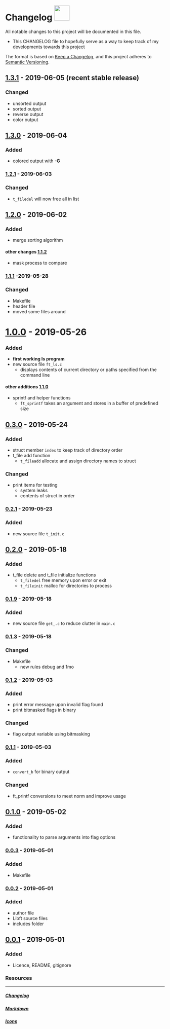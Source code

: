 # Changelog <img src="https://png.pngtree.com/svg/20170719/e584c33d9e.svg" height="48" width="48">
All notable changes to this project will be documented in this file.

- This CHANGELOG file to hopefully serve as a way to keep track of my
  developments towards this project

The format is based on [Keep a Changelog](https://keepachangelog.com/en/1.0.0/),
and this project adheres to [Semantic Versioning](https://semver.org/spec/v2.0.0.html).

## [1.3.1] - 2019-06-05 (recent stable release)
### Changed
- unsorted output
- sorted output
- reverse output
- color output

## [1.3.0] - 2019-06-04
### Added
- colored output with **-G**

### [1.2.1] - 2019-06-03
### Changed
- ```t_filedel``` will now free all in list

## [1.2.0] - 2019-06-02
### Added
- merge sorting algorithm

#### other changes [1.1.2]
- mask process to compare

### [1.1.1] -2019-05-28
### Changed
- Makefile
- header file
- moved some files around

# [1.0.0] - 2019-05-26
### Added
- **first working ls program**
- new source file `ft_ls.c`
  - displays contents of current directory or paths specified from the command line
#### other additions [1.1.0]
- sprintf and helper functions
  - ```ft_sprintf``` takes an argument and stores in a buffer of predefined size

## [0.3.0] - 2019-05-24
### Added
- struct member `index` to keep track of directory order
- t_file add function
  - ```t_fileadd``` allocate and assign directory names to struct

### Changed
- print items for testing
  - system leaks
  - contents of struct in order

### [0.2.1] - 2019-05-23
### Added
- new source file `t_init.c`

## [0.2.0] - 2019-05-18
### Added
- t_file delete and t_file initialize functions
  - ```t_filedel``` free memory upon error or exit
  - ```t_fileinit``` malloc for directories to process

### [0.1.9] - 2019-05-18
### Added
- new source file `get_.c` to reduce clutter in `main.c`

### [0.1.3] - 2019-05-18
### Changed
- Makefile
  - new rules debug and 1mo

### [0.1.2] - 2019-05-03
### Added
- print error message upon invalid flag found
- print bitmasked flags in binary
### Changed
- flag output variable using bitmasking

### [0.1.1] - 2019-05-03
### Added
- ```convert_b``` for binary output
### Changed
- ft_printf conversions to meet norm and improve usage

## [0.1.0] - 2019-05-02
### Added
- functionality to parse arguments into flag options

### [0.0.3] - 2019-05-01
### Added
- Makefile

### [0.0.2] - 2019-05-01
### Added
- author file
- Libft source files
- includes folder

## [0.0.1] - 2019-05-01
### Added
- Licence, README, gitignore


### Resources
---
##### [Changelog]
##### [Markdown]
##### [Icons]

[1.3.1]: https://github.com/rpeepz/ft_ls/commit/e5fb8eb3f5f05fde0685c06ec9673ea4baffdb29#diff-4b3678ad9563052d4b2a3adc567a925c
[1.3.0]: https://github.com/rpeepz/ft_ls/commit/931e6250e3644a083952e36e0dcf84424890d36c#diff-1358f7323be5a17dc96f3799ff3e52a9
[1.2.1]: https://github.com/rpeepz/ft_ls/commit/b59adcbf924fbf6309003a86cf84804b1b887809#diff-bb127294234fc295cac1381525c5bc3b
[1.2.0]: https://github.com/rpeepz/ft_ls/commit/2e66bd9b0d529b1ef9f8d9564a18c6d6a65eda71
[1.1.2]: https://github.com/rpeepz/ft_ls/commit/02fddb99f483fabbb27ef0db0779284970e4830e
[1.1.1]: https://github.com/rpeepz/ft_ls/commit/4856bd3d5fa02a57479027d4fbb0de55060705e0#diff-d4d8f5619de638ed5bf912d76c64a641
[1.1.0]: https://github.com/rpeepz/ft_ls/commit/fb3145eb3def48e5a790b306e86e3b48d139011d#diff-f4bab6f0038ea5d72de75b59713acd3c
[1.0.0]: https://github.com/rpeepz/ft_ls/commit/5b05676d39578af7899a9a8c62be5e9407c70af1#diff-72a4340a3a0331efc1b5e08621e0bccc
[0.3.0]: https://github.com/rpeepz/ft_ls/commit/ad75ecc#diff-d73dc5ad42aef24c11e21ceff832111b
[0.2.1]: https://github.com/rpeepz/ft_ls/commit/48059f2d94250433c8a1dc8f9d0607232b4a579c#diff-bb127294234fc295cac1381525c5bc3b
[0.2.0]: https://github.com/rpeepz/ft_ls/commit/ac49840#diff-4840f30cac8e8fd22fe4e253a93849ae
[0.1.9]: https://github.com/rpeepz/ft_ls/commit/f5ef9426c8a0e33f0deecb4d697b35e1cadc1be3#diff-4840f30cac8e8fd22fe4e253a93849ae
[0.1.3]: https://github.com/rpeepz/ft_ls/commit/d869953#diff-b67911656ef5d18c4ae36cb6741b7965
[0.1.2]: https://github.com/rpeepz/ft_ls/commit/2fce750#diff-6fc897d9b03f1b5eda0fdec77e38b736
[0.1.1]: https://github.com/rpeepz/ft_ls/commit/2b2e6b4#diff-9794b6d2b46c4b846fb8244a7fe1aed7
[0.1.0]: https://github.com/rpeepz/ft_ls/commit/e138037#diff-6fc897d9b03f1b5eda0fdec77e38b736
[0.0.3]: https://github.com/rpeepz/ft_ls/commit/d93e694#diff-b67911656ef5d18c4ae36cb6741b7965
[0.0.2]: https://github.com/rpeepz/ft_ls/commit/76bb98f#diff-02bd92faa38aaa6cc0ea75e59937a1ef
[0.0.1]: https://github.com/rpeepz/ft_ls/commit/1060233
[Changelog]: https://github.com/olivierlacan/keep-a-changelog/blob/master/CHANGELOG.md "Formatting style"
[Markdown]: https://github.com/adam-p/markdown-here/wiki/Markdown-Cheatsheet "Cheat sheet"
[Icons]: https://pngtree.com/free-icon "png tree"
